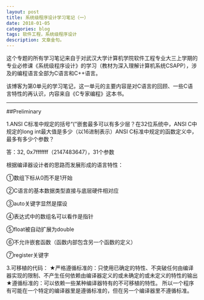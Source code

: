 ```yaml
---
layout: post
title: 系统级程序设计学习笔记（一）
date: 2018-01-05
categories: blog
tags: 软件工程，系统级程序设计
description: 文章金句。
---
```


这个专题的所有学习笔记来自于对武汉大学计算机学院软件工程专业大三上学期的专业必修课《系统级程序设计》的学习（教材为深入理解计算机系统CSAPP），涉及的编程语言全部为C语言和C++语言。

该博客为第0单元的学习笔记，这一单元的主要内容是对C语言的回顾、一些C语言特性的再认识，内容来自《C专家编程》这本书。

-------------------
##Preliminary

1.ANSI C标准中规定的括号“(”嵌套最多可以有多少层？在32位系统中，ANSI C中规定的long int最大值是多少（以16进制表示）ANSI C标准中规定的函数定义中，最多有多少个参数？

答：32,  0x7fffffff（2147483647），31个参数

根据编译器设计者的思路而发展形成的语言特性：

①数组下标从0而不是1开始

②C语言的基本数据类型直接与底层硬件相对应

③auto关键字显然是摆设

④表达式中的数组名可以看作是指针

⑤float被自动扩展为double

⑥不允许嵌套函数（函数内部包含另一个函数的定义）

⑦register关键字

3.可移植的代码：
★严格遵循标准的：只使用已确定的特性、不突破任何由编译器实现的限制、不产生任何依赖由编译器定义的或未确定的或未定义的特性的输出
★遵循标准的：可以依赖一些某种编译器特有的不可移植的特性。
所以一个程序有可能在一个特定的编译器里是遵循标准的，但在另一个编译器里不遵循标准。














